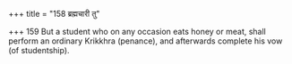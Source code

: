 +++
title = "158 ब्रह्मचारी तु"

+++
159	But a student who on any occasion eats honey or meat, shall perform an ordinary Krikkhra (penance), and afterwards complete his vow (of studentship).